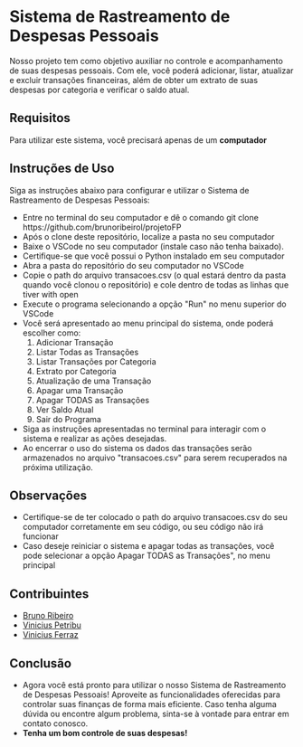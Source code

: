 <h1>Sistema de Rastreamento de Despesas Pessoais</h1>

<p>Nosso projeto tem como objetivo auxiliar no controle e acompanhamento de suas despesas pessoais. Com ele, você poderá adicionar, listar, atualizar e excluir transações financeiras, além de obter um extrato de suas despesas por categoria e verificar o saldo atual.</p>

<h2>Requisitos</h2>
<p>Para utilizar este sistema, você precisará apenas de um <b>computador</b></p>

<h2>Instruções de Uso</h2>
<p>Siga as instruções abaixo para configurar e utilizar o Sistema de Rastreamento de Despesas Pessoais:</p>
    <ul>
        <li>Entre no terminal do seu computador e dê o comando git clone https://github.com/brunoribeirol/projetoFP </li>
        <li>Após o clone deste repositório, localize a pasta no seu computador</li>
        <li>Baixe o VSCode no seu computador (instale caso não tenha baixado).</li>
        <li>Certifique-se que você possui o Python instalado em seu computador</li>
        <li>Abra a pasta do repositório do seu computador no VSCode</li>
        <li>Copie o path do arquivo transacoes.csv (o qual estará dentro da pasta quando você clonou o repositório) e cole dentro de todas as linhas que tiver with open</li>
        <li>Execute o programa selecionando a opção "Run" no menu superior do VSCode</li>
        <li>Você será apresentado ao menu principal do sistema, onde poderá escolher como:
            <ol>
            <li>Adicionar Transação</li>
            <li>Listar Todas as Transações</li>
            <li>Listar Transações por Categoria</li>
            <li>Extrato por Categoria</li>
            <li>Atualização de uma Transação</li>
            <li>Apagar uma Transação</li>
            <li>Apagar TODAS as Transações</li>
            <li>Ver Saldo Atual</li>
            <li>Sair do Programa</li>   
            </ol>
        </li>
        <li>Siga as instruções apresentadas no terminal para interagir com o sistema e realizar as ações desejadas.</li>
        <li>Ao encerrar o uso do sistema os dados das transações serão armazenados no arquivo "transacoes.csv" para serem recuperados na próxima utilização.</li>
    </ul>

<h2>Observações</h2>
    <ul>
        <li>Certifique-se de ter colocado o path do arquivo transacoes.csv do seu computador corretamente em seu código, ou seu código não irá funcionar</li>
        <li>Caso deseje reiniciar o sistema e apagar todas as transações, você pode selecionar a opção Apagar TODAS as Transações", no menu principal</li>
    </ul>

<h2>Contribuintes</h2>
    <ul>
        <li><a href="https://github.com/brunoribeirol">Bruno Ribeiro</a></li>
        <li><a href="https://github.com/vinipetribu">Vinicius Petribu</a></li>
        <li><a href="https://github.com/VIESAFE">Vinicius Ferraz</a></li>
    </ul>

<h2>Conclusão</h2>
    <ul>
        <li>Agora você está pronto para utilizar o nosso Sistema de Rastreamento de Despesas Pessoais! Aproveite as funcionalidades oferecidas para controlar suas finanças de forma mais eficiente. Caso tenha alguma dúvida ou encontre algum problema, sinta-se à vontade para entrar em contato conosco.</li>
        <li><b>Tenha um bom controle de suas despesas!</b></li>
    </ul>
  
